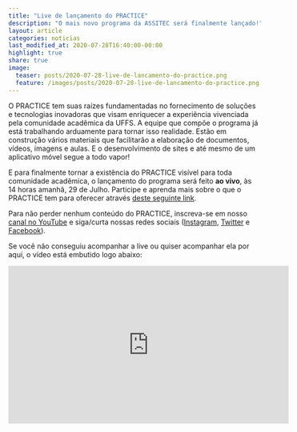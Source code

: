 ```yaml
---
title: "Live de lançamento do PRACTICE"
description: "O mais novo programa da ASSITEC será finalmente lançado!"
layout: article
categories: noticias
last_modified_at: 2020-07-28T16:40:00-00:00
highlight: true
share: true
image:
  teaser: posts/2020-07-28-live-de-lancamento-do-practice.png
  feature: /images/posts/2020-07-28-live-de-lancamento-do-practice.png
---
```


O PRACTICE tem suas raízes fundamentadas no fornecimento de soluções e tecnologias inovadoras que visam enriquecer a experiência vivenciada pela comunidade acadêmica da UFFS. A equipe que compõe o programa já está trabalhando arduamente para tornar isso realidade. Estão em construção vários materiais que facilitarão a elaboração de documentos, vídeos, imagens e aulas. E o desenvolvimento de sites e até mesmo de um aplicativo móvel segue a todo vapor!

E para finalmente tornar a existência do PRACTICE visível para toda comunidade acadêmica, o lançamento do programa será feito **ao vivo**, às 14 horas amanhã, 29 de Julho. Participe e aprenda mais sobre o que o PRACTICE tem para oferecer através [deste seguinte link](https://www.youtube.com/watch?v=JQMc37pS3cM).

Para não perder nenhum conteúdo do PRACTICE, inscreva-se em nosso [canal no YouTube](https://www.youtube.com/channel/UCu3jAl8MTMPkaxb3u0_xESw) e siga/curta nossas redes sociais ([Instagram](https://www.instagram.com/practiceuffs/), [Twitter](https://twitter.com/practiceuffs) e [Facebook](https://www.facebook.com/Practice-UFFS-104348284683285)).

Se você não conseguiu acompanhar a live ou quiser acompanhar ela por aqui, o vídeo está embutido logo abaixo:

<iframe width="560" height="315" src="https://www.youtube.com/embed/JQMc37pS3cM" frameborder="0" allow="accelerometer; autoplay; encrypted-media; gyroscope; picture-in-picture" allowfullscreen></iframe>